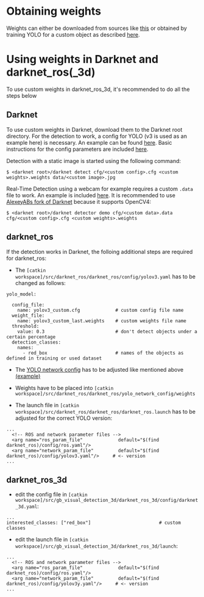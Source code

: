 # Obtaining weights

Weights can either be downloaded from sources like [this](https://pjreddie.com/darknet/yolo/) or obtained by training YOLO for a custom object as described [here](training.md).

# Using weights in Darknet and darknet_ros(_3d)

To use custom weights in darknet_ros_3d, it's recommended to do all the steps below

## Darknet

To use custom weights in Darknet, download them to the Darknet root directory. For the detection to work, a config for YOLO (v3 is used as an example here) is necessary. An example can be found [here](../../code/yolo_samples/configuration/darknet_ros/yolo_network_config/cfg). Basic instructions for the config parameters are included [here](training.md#yolo-configuration).

Detection with a static image is started using the following command:

```
$ <darknet root>/darknet detect cfg/<custom config>.cfg <custom weights>.weights data/<custom image>.jpg
```

Real-Time Detection using a webcam for example requires a custom `.data` file to work. An example is included [here](training.md#object-configuration). It is recommended to use [AlexeyABs fork of Darknet](https://github.com/AlexeyAB/darknet) because it supports OpenCV4:

```
$ <darknet root>/darknet detector demo cfg/<custom data>.data cfg/<custom config>.cfg <custom weights>.weights
```

## darknet_ros

If the detection works in Darknet, the folloing additional steps are required for darknet_ros:

* The `[catkin workspace]/src/darknet_ros/darknet_ros/config/yolov3.yaml` has to be changed as follows:

```
yolo_model:

  config_file:
    name: yolov3_custom.cfg             # custom config file name
  weight_file:
    name: yolov3_custom_last.weights    # custom weights file name
  threshold:
    value: 0.3                          # don't detect objects under a certain percentage
  detection_classes:
    names:
      - red_box                         # names of the objects as defined in training or used dataset
```

* The [YOLO network config](../../code/yolo_samples/configuration/darknet_ros/yolo_network_config/cfg) has to be adjusted like mentioned above [(example)](training.md#yolo-configuration)

* Weights have to be placed into `[catkin workspace]/src/darknet_ros/darknet_ros/yolo_network_config/weights`

* The launch file in `[catkin workspace]/src/darknet_ros/darknet_ros/darknet_ros.launch` has to be adjusted for the correct YOLO version:

```
...
  <!-- ROS and network parameter files -->
  <arg name="ros_param_file"             default="$(find darknet_ros)/config/ros.yaml"/>
  <arg name="network_param_file"         default="$(find darknet_ros)/config/yolov3.yaml"/>     # <- version
...
```

## darknet_ros_3d

* edit the config file in `[catkin workspace]/src/gb_visual_detection_3d/darknet_ros_3d/config/darknet_3d.yaml`:

```
...
interested_classes: ["red_box"]                         # custom classes
```

* edit the launch file in `[catkin workspace]/src/gb_visual_detection_3d/darknet_ros_3d/launch`:

```
...
  <!-- ROS and network parameter files -->
  <arg name="ros_param_file"             default="$(find darknet_ros)/config/ros.yaml"/>
  <arg name="network_param_file"         default="$(find darknet_ros)/config/yolov3y.yaml"/>     # <- version
...
```
